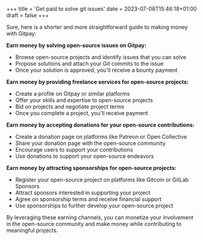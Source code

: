+++
title = 'Get paid to solve git issues'
date = 2023-07-08T15:46:18+01:00
draft = false
+++

Sure, here is a shorter and more straightforward guide to making money with Gitpay:

**Earn money by solving open-source issues on Gitpay:**

* Browse open-source projects and identify issues that you can solve
* Propose solutions and attach your Git commits to the issue
* Once your solution is approved, you'll receive a bounty payment

**Earn money by providing freelance services for open-source projects:**

* Create a profile on Gitpay or similar platforms
* Offer your skills and expertise to open-source projects
* Bid on projects and negotiate project terms
* Once you complete a project, you'll receive payment

**Earn money by accepting donations for your open-source contributions:**

* Create a donation page on platforms like Patreon or Open Collective
* Share your donation page with the open-source community
* Encourage users to support your contributions
* Use donations to support your open-source endeavors

**Earn money by attracting sponsorships for open-source projects:**

* Register your open-source project on platforms like Gitcoin or GitLab Sponsors
* Attract sponsors interested in supporting your project
* Agree on sponsorship terms and receive financial support
* Use sponsorships to further develop your open-source project

By leveraging these earning channels, you can monetize your involvement in the open-source community and make money while contributing to meaningful projects.
